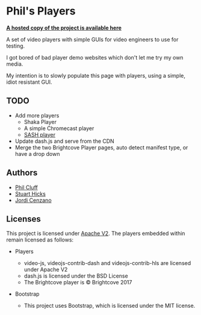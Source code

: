 # Phil's Players

**[A hosted copy of the project is available here](https://philcluff.co.uk/players)**

A set of video players with simple GUIs for video engineers to use for testing.

I got bored of bad player demo websites which don't let me try my own media.

My intention is to slowly populate this page with players, using a simple, idiot resistant GUI.

## TODO

* Add more players
  * Shaka Player
  * A simple Chromecast player
  * [SASH player](https://github.com/sfvideo/sash-player)
* Update dash.js and serve from the CDN
* Merge the two Brightcove Player pages, auto detect manifest type, or have a drop down

## Authors

* [Phil Cluff](https://github.com/geneticgenesis)
* [Stuart Hicks](https://github.com/stuarthicks)
* [Jordi Cenzano](https://github.com/jordicenzano)

## Licenses

This project is licensed under [Apache V2](LICENSE). The players embedded within remain licensed as follows:

* Players
  * video-js, videojs-contrib-dash and videojs-contrib-hls are licensed under Apache V2
  * dash.js is licensed under the BSD License
  * The Brightcove player is &copy; Brightcove 2017

* Bootstrap
  * This project uses Bootstrap, which is licensed under the MIT license.
